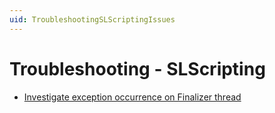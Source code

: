 ```yaml
---
uid: TroubleshootingSLScriptingIssues
---
```


# Troubleshooting - SLScripting

- [Investigate exception occurrence on Finalizer thread](xref:TroubleshootingSLScriptingFinalizerException)